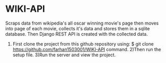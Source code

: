 # WIKI-API
Scraps data from wikipedia's all oscar winning movie's page then moves into page of each movie, collects it's data and stores them in a sqlite database. Then Django REST API is created with the collected data.

1) First clone the project from this github repository using: $ git clone https://github.com/farhan1503001/WIKI-API command.
2)Then run the setup file.
3)Run the server and view the project.
